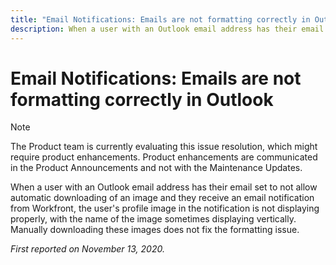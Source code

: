 ```yaml
---
title: "Email Notifications: Emails are not formatting correctly in Outlook"
description: When a user with an Outlook email address has their email set to not allow automatic downloading of an image and they receive an email notification from Workfront, the user's profile image in the notification is not displaying properly, with the name of the image sometimes displaying vertically. Manually downloading these images does not fix the formatting issue.
---
```


# Email Notifications: Emails are not formatting correctly in Outlook

>[!NOTE]
>
>The Product team is currently evaluating this issue resolution, which might require product enhancements. Product enhancements are communicated in the Product Announcements and not with the Maintenance Updates.

When a user with an Outlook email address has their email set to not allow automatic downloading of an image and they receive an email notification from Workfront, the user's profile image in the notification is not displaying properly, with the name of the image sometimes displaying vertically. Manually downloading these images does not fix the formatting issue.


_First reported on November 13, 2020._

